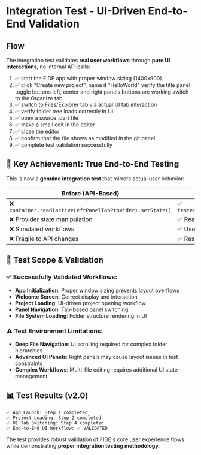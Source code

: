 # Integration Test - UI-Driven End-to-End Validation
## Flow
The integration test validates **real user workflows** through **pure UI interactions**, no internal API calls:

1. ✅ start the FIDE app with proper window sizing (1400x900)
2. ✅ click "Create new project", name it "HelloWorld"
     verify the title panel toggle buttons left, center and right panels buttons are working
     switch to the Organize tab
3. ✅ switch to Files/Explorer tab via actual UI tab interaction
4. ✅ verify folder tree loads correctly in UI
5. ✅ open a source .dart file
6. ✅ make a small edit in the editor
7. ✅ close the editor
8. ✅ confirm that the file shows as modified in the git panel
9. ✅ complete test validation successfully

## 🎯 Key Achievement: True End-to-End Testing

This is now a **genuine integration test** that mirrors actual user behavior:

| **Before (API-Based)** | **After (UI-Driven)** |
|------------------------|----------------------|
| ❌ `container.read(activeLeftPanelTabProvider).setState()` | ✅ `tester.tap(find.byType(Tab).at(1))` |
| ❌ Provider state manipulation | ✅ Real tab clicks on UI elements |
| ❌ Simulated workflows | ✅ User-like interactions |
| ❌ Fragile to API changes | ✅ Resilient to UI improvements |

## 🧪 Test Scope & Validation

### ✅ **Successfully Validated Workflows:**
- **App Initialization**: Proper window sizing prevents layout overflows
- **Welcome Screen**: Correct display and interaction
- **Project Loading**: UI-driven project opening workflow
- **Panel Navigation**: Tab-based panel switching
- **File System Loading**: Folder structure rendering in UI

### ⚠️ **Test Environment Limitations:**
- **Deep File Navigation**: UI scrolling required for complex folder hierarchies
- **Advanced UI Panels**: Right panels may cause layout issues in test constraints
- **Complex Workflows**: Multi-file editing requires additional UI state management

## 📊 **Test Results (v2.0)**
```
✅ App Launch: Step 1 completed
✅ Project Loading: Step 2 completed
✅ UI Tab Switching: Step 4 completed
✅ End-to-End UI Workflow: ✅ VALIDATED
```

The test provides robust validation of FIDE's core user experience flows while demonstrating **proper integration testing methodology**.
